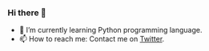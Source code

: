 ### Hi there 👋
- 🌱 I’m currently learning Python programming language.
- 📫 How to reach me: Contact me on [Twitter](https://twitter.com/synthesis____).

<!--
**fakhrirofi/fakhrirofi** is a ✨ _special_ ✨ repository because its `README.md` (this file) appears on your GitHub profile.

Here are some ideas to get you started:

- 🔭 I’m currently working on ...
- 👯 I’m looking to collaborate on ...
- 🤔 I’m looking for help with ...
- 💬 Ask me about ...
- 😄 Pronouns: ...
- ⚡ Fun fact: ...
-->
